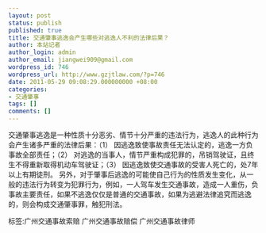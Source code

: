 ```yaml
---
layout: post
status: publish
published: true
title: 交通肇事逃逸会产生哪些对逃逸人不利的法律后果？
author: 本站记者
author_login: admin
author_email: jiangwei909@gmail.com
wordpress_id: 746
wordpress_url: http://www.gzjtlaw.com/?p=746
date: 2011-05-29 09:08:29.000000000 +08:00
categories:
- 交通肇事
tags: []
comments: []
---
```

交通肇事逃逸是一种性质十分恶劣、情节十分严重的违法行为，逃逸人的此种行为会产生诸多严重的法律后果：（1） 因逃逸致使事故责任无法认定的，逃逸一方负事故全部责任；（2） 对逃逸的当事人，情节严重构成犯罪的，吊销驾驶证，且终生不得重新取得机动车驾驶证；（3） 因逃逸致使交通事故的受害人死亡的，处7年以上有期徒刑。 另外，对于肇事后逃逸的可能使自己行为的性质发生变化，从一般的违法行为转变为犯罪行为，例如，一人驾车发生交通事故，造成一人重伤，负事故主要责任，如果不逃逸仅仅是普通的交通事故，如果为逃避法律追究而逃逸的，则会构成交通肇事罪，触犯刑法。标签:广州交通事故索赔 广州交通事故赔偿 广州交通事故律师

